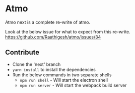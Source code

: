 # Atmo

Atmo next is a complete re-write of atmo.

Look at the below issue for what to expect from this re-write.
https://github.com/Raathigesh/atmo/issues/34

## Contribute

- Clone the 'next' branch
- `yarn install` to install the dependencies
- Run the below commands in two separate shells
    - `npm run shell` - Will start the electron shell
    - `npm run server` - Will start the webpack build server